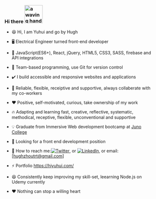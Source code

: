### Hi there <img src="https://user-images.githubusercontent.com/84819219/136729154-4acdd5a6-3c6c-4c22-a886-99e9c893c086.gif" alt="a waving hand to say hello" width="60px">  
<!--
**Hughzhoutrt/Hughzhoutrt** is a ✨ _special_ ✨ repository because its `README.md` (this file) appears on your GitHub profile.

Here are some ideas to get you started:

- 🔭 I’m currently working on ...
- 🌱 I’m currently learning ...
- 👯 I’m looking to collaborate on ...
- 🤔 I’m looking for help with ...
- 💬 Ask me about ...
- 📫 How to reach me: ...
- 😄 Pronouns: ...
- ⚡ Fun fact: ...
-->
- 😆 Hi, I am Yuhui and go by Hugh

- 🖥️ Electrical Engineer turned front-end developer     

- 🧰 JavaScript(ES6+), React, jQuery, HTML5, CSS3, SASS, firebase and API integrations   
    
- 🌱 Team-based programming, use Git for version control
  
- ✔️ I build accessible and responsive websites and applications   
  
- 👯 Reliable, flexible, receiptive and supportive, always collaberate with my co-workers
  
- ❤️ Positive, self-motivated, curious, take ownership of my work    
  
- 🔥 Adapting and learning fast, creative, reflective, systematic, methodical, receptive, flexible, unconventional and supportive    
  
- 💡 Graduate from Immersive Web development bootcamp at <a href="https://junocollege.com/bootcamp/web-development">Juno College</a>   

- 🧐 Looking for a front end development position      

- 💬 How to reach me:[![Twitter][1.2]][1], or [![LinkedIn][2.2]][2], or email:[hughzhoutrt@gmail.com]   
<!-- Icons -->  
[1.2]: http://i.imgur.com/wWzX9uB.png (twitter icon without padding)  
[2.2]: https://raw.githubusercontent.com/MartinHeinz/MartinHeinz/master/linkedin-3-16.png (LinkedIn icon without padding)  
<!-- Links to your social media accounts -->  
[1]: https://twitter.com/Hugh_Zhou_  
[2]: https://www.linkedin.com/in/hugh-yuhui-zhou-47181b170/  
     
- ⚡ Portfolio https://hiyuhui.com/    
    
- 😆 Consistently keep improving my skill-set, leearning Node.js on Udemy currently  
    
- ❤️ Nothing can stop a willing heart  
